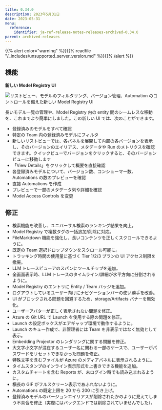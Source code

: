 ```yaml
---
title: 0.34.0
description: 2023年5月31日
date: 2023-05-31
menu:
  reference:
    identifier: ja-ref-release-notes-releases-archived-0.34.0
parent: archived-releases
---
```


{{% alert color="warning" %}}{{% readfile "/_includes/unsupported_server_version.md" %}}{{% /alert %}}

## 機能

**********新しい Model Registry UI**********

![リストビュー、モデルのフィルタリング、バージョン管理、Automation のコントロールを備えた新しい Model Registry UI](https://github.com/wandb/server/assets/97066933/3fedbdb8-aa79-4fb6-aab8-bddd8899e8dc)

長いモデル一覧の管理や、Model Registry 内の entity 間のシームレスな移動を、これまでより簡単にしました。この新しい UI では、次のことができます。

- 登録済みのモデルをすべて確認
- 特定の Team 内の登録済みモデルにフィルタ
- 新しいリストビューでは、各パネルを展開して内部の各バージョンを表示し、そのバージョンのエイリアス、メタデータや Run のメトリクスを確認できます。クイックビューでバージョンをクリックすると、そのバージョンビューに移動します
- 「View Details」をクリックして概要を直接確認
- 各登録済みモデルについて、バージョン数、コンシューマー数、Automations の数のプレビューを確認
- 直接 Automations を作成
- プレビューで一部のメタデータ列や詳細を確認
- Model Access Controls を変更

## 修正

- 検索機能を改善し、ユニバーサル検索のランキング結果を向上。
- Model Registry で複数タグの一括追加/削除に対応。
- FileMarkdown 機能を強化し、長いコンテンツを正しくスクロールできるように。
- 既定の Team 選択ドロップダウンをスクロール可能に。
- トラッキング時間の使用量に基づく Tier 1/2/3 プランの UI アクセス制限を撤廃。
- LLM トレースビューアのスパンにツールチップを追加。
- 全画面表示時、LLM トレースのタイムライン/詳細が水平方向に分割されるように。
- Model Registry のエントリに Entity / Team バッジを追加。
- ログアウトしているユーザー向けにナビゲーションバーの使い勝手を改善。
- UI がブロックされる問題を回避するため、storage/Artifacts バナーを無効化。
- ユーザーアバターが正しく表示されない問題を修正。
- Azure の Git URL で Launch を使用する際の問題を修正。
- Launch の設定ボックスがエアギャップ環境で動作するように。
- Launch のキュー作成で、非管理者には Team を非表示ではなく無効として表示。
- Embedding Projector のレンダリングに関する問題を修正。
- 大文字小文字が混在するユーザー名に関わる一部のケースで、ユーザーがパスワードをリセットできなかった問題を修正。
- 特殊文字を含むファイルが Azure のメディアパネルに表示されるように。
- タイムスタンプのインライン表示形式を上書きできる機能を追加。
- カスタムチャートを含む Reports が、未ログイン時でも読み込まれるように。
- 横長の GIF がフルスクリーン表示であふれないように。
- Automations の既定上限を 20 から 200 に引き上げ。
- 登録済みモデルのバージョンエイリアスが削除されたかのように見えてしまう不具合を修正（実際にはバックエンドでは削除されていませんでした）。